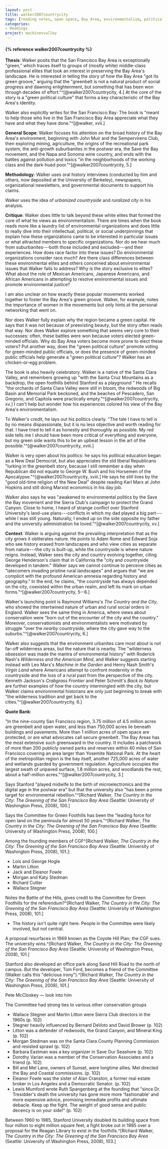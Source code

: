 ```yaml
---
layout: post
title: walker2007countrycity
tags: [reading notes, open space, Bay Area, environmentalism, political culture, Stanford University, Committee for Green Foothills, Karl Belser, Wallace Stegner]
categories:
- Readings
project: machinesvalley
---
```


<h4>{% reference walker2007countrycity %}</h4>

**Thesis**: Walker posits that the San Francisco Bay Area is exceptionally
"green," which traces itself to groups of (mostly white) middle-class
professional elites that took an interest in preserving the Bay Area's
landscape. He is interested in telling the story of how the Bay Area "got its
green groove," arguing that the "greenbelt is not a natural product of social
progress and dawning enlightenment, but something that has been won through
decades of effort."^[@walker2007countrycity, 4.] At the core of the story is a
"green political culture" that forms a key characteristic of the Bay Area's
identity.

Walker also explicitly writes for the San Francisco Bay: The book is "meant to
help those who live in the San Francisco Bay Area appreciate what they have
and what they have done."^[@walker, xvii.]

**General Scope**: Walker focuses his attention on the broad history of the
Bay Area's environment, beginning with John Muir and the Sempervirens Club,
then exploring mining, agriculture, the origins of the recreational park
system, the anti-growth suburbanites in the postwar era, the Save the Bay
movement, and the Napa and Sonoma wine country, and ends with the battles
against pollution and toxics "in the neighborhoods of the working class and
the dark-hued poor."^[@walker2007countrycity, 5.]

**Methodology**: Walker uses oral history interviews (conducted by him and
others, now deposited at the University of Berkeley), newspapers,
organizational newsletters, and governmental documents to support his claims.

Walker uses the idea of *urbanized countryside* and *ruralized city* in his
analysis.

**Critique**: Walker does little to talk beyond these white elites that formed
the core of what he views as environmentalism. There are times when the book
reads more like a laundry list of environmental organizations and does little
to really dive into their intellectual, political, or social underpinnings
that explain how these organizations came to be interested in particular
issues or what attracted members to specific organizations. Nor do we hear
much from suburbanites---both those included and excluded---and their
experiences. How does race factor into these issues? Do environmental
organizations consider race much? Are there class differences between these
environmental elites and others concerned about environmental issues that
Walker fails to address? Why is the story exclusive to elites? What about the
role of Mexican Americans, Japanese Americans, and African Americans in
attempting to resolve environmental issues and promote environmental justice?

I am also unclear on how exactly these popular movements worked together to
foster the Bay Area's green groove. Walker, for example, notes the importance
of women in the movements but only hints at the personal networking that went
on.

Nor does Walker fully explain why the region became a green capital. He says
that it was not because of preexisting beauty, but the story often reads that
way. Nor does Walker explore something that seems very core to their
successes: often, these battles were won because voters elected green-minded
officials. Why do Bay Area voters become more prone to elect these voters? Put
another way, does the "green political culture" promote voting for
green-minded public officials, or does the presence of green-minded public
officials help generate a "green political culture"? Walker has an
chicken-or-egg problem.

The book is also heavily celebratory. Walker is a native of the Santa Clara
Valley, and remembers growing up "with the Santa Cruz Mountains as a backdrop,
the open foothills behind Stanford as a playground " He recalls "the orchards
of Santa Clara Valley were still in bloom, the redwoods of Big Basin and
Memorial Park beckoned, and the beaches of Pescadero, San Gregorio, and
Capitola were practically empty."^[@walker2007countrycity, xv.] I can't help
but wonder how his experiences colored his view of the Bay Area's
environmentalism.

To Walker's credit, he lays out his politics clearly. "The tale I have to tell
is by no means dispassionate, but it is no less objective and worth reading
for that. I have tried to tell it as honestly and thoroughly as possible. My
red side tells me I should have been more critical of everything and everyone,
but my green side wants this to be an upbeat lesson in the art of the
possible."^[@walker2007countrycity, xviii.]

Walker is very open about his politics: he says his political education began
as a New Deal Democrat, but also appreciates the old liberal Republicans
"lurking in the greenbelt story, because I still remember a day when
Republican did not equate to George W. Bush and his Horsemen of the
Apocalypse."^[@walker2007countrycity, xviii.] He says he still lives by the
"good old-time religion of the New Deal" despite reading Karl Marx at John
Hopkins and still doing Marxist economics in his day job.

Walker also says he was "awakened to environmental politics by the Save the
Bay movement and the Sierra Club's campaign to protect the Grand Canyon. Close
to home, I heard of strange conflict over Stanford University's land-use
plans---conflicts in which my dad played a big part---while I was still young.
Naturally, I ended up on the side opposite my father and the university
administration he loved."^[@walker2007countrycity, xv.]

**Context**: Walker is arguing against the prevailing interpretation that as
the city grows it obliterates nature. He points to Adam Rome and Edward Soja
who see history erased from landscapes and who view cities as separate from
nature---the city is built-up, while the countryside is where nature reigns.
Instead, Walker sees the city and country evolving together, citing George
Henderson's claim that in California the "city and countryside developed in
tandem." Walker says we cannot continue to perceive cities as "latecomers
invading pristine rural landscapes" and argues that "we are complicit with the
profound American amnesia regarding history and geography." In the end, he
claims, "the countryside has always depended on the city, coexisted within the
urban realm, and left its mark on urban forms."^[@walker2007countrycity,
5--6.]

Walker's launching point is Raymond Williams's *The Country and the City*, who
showed the intertwined nature of urban and rural social orders in England.
Walker sees the same thing in America, where views about conservation were
"born out of the encounter of the city and the country." Moreover,
conservationists and environmentalists were motivated by struggle "over the
*nearby* countryside, where the city gave way to the
suburbs."^[@walker2007countrycity, 6.]

Walker also suggests that the environment urbanites care most about is not
far-off wilderness areas, but the nature that is nearby. The "wilderness
obsession was made the mantra of environmental history" with Roderick Nash's
*Wilderness and the American Mind*, and Walker suggests starting instead with
Leo Marx's *Machine in the Garden* and Henry Nash Smith's *Virgin Land* where
Americans attempt to confront modernity in the countryside and the loss of a
rural past from the perspective of the city. Kenneth Jackson's *Crabgrass
Frontier* and Peter Schmitt's *Back to Nature* are further examples of how the
country intermingled with the city, but Walker claims environmental historians
are only just beginning to break with "the wilderness tradition and get back
to the cities."^[@walker2007countrycity, 6.]

**Quote Bank**:

"In the nine-county San Francisco region, 3.75 million of 4.5 million acres
are greenbelt and open water, and less than 750,000 acres lie beneath
buildings and pavements. More than 1 million acres of open space are
protected, or are what advocates call secure greenbelt. The Bay Areas has the
most extensive such greensward in the country. It includes a patchwork of more
than 200 publicly owned parks and reserves within 40 miles of San Francisco
covering an area larger than Yosemite National Park. At the heart of the
metropolitan region is the bay itself, another 725,000 acres of water and
wetlands guarded by government regulation. Agriculture occupies the largest
swath of unpaved surface, 1.8 million acres, and woodlands the rest, about a
half-million acres."^[@walker2007countrycity, 3.]

Says Stanford "played midwife to the birth of microelectronics and the digital
age in the postwar era" but that the university also "has been a prime target
for environmental rebellion."^[Richard Walker, *The Country in the City: The
Greening of the San Francisco Bay Area* (Seattle: University of Washington
Press, 2008), 100.]

Says the Committee for Green Foothills has been the "leading force for open
land on the peninsula for almost 50 years."^[Richard Walker, *The Country in
the City: The Greening of the San Francisco Bay Area* (Seattle: University of
Washington Press, 2008), 100.]


Among the founding members of CGF^[Richard Walker, *The Country in the City: The
Greening of the San Francisco Bay Area* (Seattle: University of Washington
Press, 2008), 101.]:

* Lois and George Hogle
* Martin Litton
* Jack and Eleanor Fowle
* Morgan and Katy Stedman
* Richard Cutter
* Wallace Stegner

Notes the Battle of the Hills, gives credit to the Committee for Green
Foothills for the referendum?^[Richard Walker, *The Country in the City: The
Greening of the San Francisco Bay Area* (Seattle: University of Washington
Press, 2008), 101.]

* The history isn't quite right here. People in the Committee were likely
involved, but not central.

A proposal resurfaces in 1969 known as the Coyote Hill Plan; the CGF sues. The
university wins.^[Richard Walker, *The Country in the City: The Greening of
the San Francisco Bay Area* (Seattle: University of Washington Press, 2008),
101.]

Stanford also developed an office park along Sand Hill Road to the north of
campus. But the developer, Tom Ford, becomes a friend of the Committee (Walker
calls this "delicious irony").^[Richard Walker, *The Country in the City: The
Greening of the San Francisco Bay Area* (Seattle: University of Washington
Press, 2008), 101.]


Pete McCloskey — look into him

The Committee had strong ties to various other conservation groups

* Wallace Stegner and Martin Litton were Sierra Club directors in the 1960s (p. 102)
* Stegner heavily influenced by Bernard DeVoto and David Brower (p. 102)
* Litton was a defender of redwoods, the Grand Canyon, and Mineral King (p. 102)
* Morgan Stedman was on the Santa Clara County Planning Commission and
resisted sprawl (p. 102)
* Barbara Eastman was a key organizer in Save Our Seashore (p. 102)
* Dorothy Varian was a member of the Conservation Associates and a friend (p. 102)
* Bill and Mel Lane, owners of Sunset, were longtime allies. Mel directed the
Bay and Coastal commissions. (p. 102)
* Eleanor Fowle was the sister of Alan Cranston, a former real estate broker
in Los Angeles and a Democratic Senator. (p. 102)
* Lewis Mumford wrote Ruth Spangenberg at the founding that "since Dr.
Tresidder's death the university has gone more more 'fashionable' and more
expensive advice, promising immediate profits and ultimate debacle. Keep up
the fight. The weight of good sense and public decency is on your side!" (p. 102)

Between 1960 to 1985, Stanford University doubled its building space from four
million to eight million square feet; a fight broke out in 1985 over a
proposal for the Reagan Library to exist in the foothills.^[Richard Walker,
*The Country in the City: The Greening of the San Francisco Bay Area*
(Seattle: University of Washington Press, 2008), 103.]